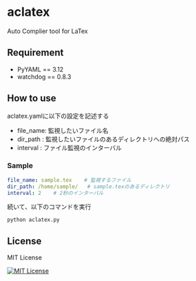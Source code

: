 # aclatex
Auto Complier tool for LaTex

## Requirement
* PyYAML == 3.12
* watchdog == 0.8.3

## How to use
aclatex.yamlに以下の設定を記述する
* file_name: 監視したいファイル名
* dir_path : 監視したいファイルのあるディレクトリへの絶対パス
* interval : ファイル監視のインターバル

### Sample
``` yaml
file_name: sample.tex    # 監視するファイル
dir_path: /home/sample/   # sample.texのあるディレクトリ
interval: 2    # 2秒のインターバル
```
続いて、以下のコマンドを実行
``` shell
python aclatex.py
```

## License
MIT License

[![MIT License](http://img.shields.io/badge/license-MIT-blue.svg?style=flat)](LICENSE)
